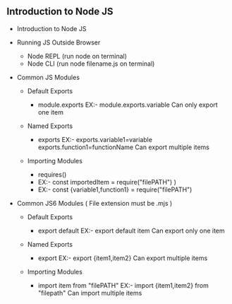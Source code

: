 ## Introduction to Node JS

- Introduction to Node JS

- Running JS Outside Browser
  - Node REPL
    (run node on terminal)
  - Node CLI
    (run node filename.js on terminal)

- Common JS Modules

  - Default Exports
    - module.exports 
      EX:- module.exports.variable
    Can only export one item
    
  - Named Exports
    - exports 
      EX:- exports.variable1=variable 
           exports.function1=functionName
    Can export multiple items

  - Importing Modules
    - requires() 
    - EX:- const importedItem = require("filePATH") )
    - EX:- const {variable1,function1} = require("filePATH")


- Common JS6 Modules ( File extension must be .mjs )

  - Default Exports
    - export default
      EX:- export default item
    Can export only one item
    
  - Named Exports
    - export
      EX:- export {item1,item2}
    Can export multiple items
    
  - Importing Modules
    - import item from "filePATH"
      EX:- import {item1,item2} from "filepath"
    Can import multiple items
